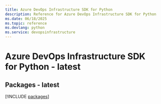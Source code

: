```yaml
---
title: Azure DevOps Infrastructure SDK for Python
description: Reference for Azure DevOps Infrastructure SDK for Python
ms.date: 06/18/2025
ms.topic: reference
ms.devlang: python
ms.service: devopsinfrastructure
---
```

# Azure DevOps Infrastructure SDK for Python - latest
## Packages - latest
[!INCLUDE [packages](devops-infrastructure-index.md)]